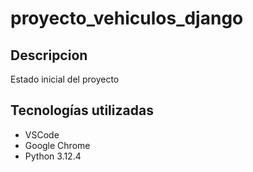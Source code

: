 # proyecto_vehiculos_django

## Descripcion
Estado inicial del proyecto

## Tecnologías utilizadas
- VSCode 
- Google Chrome
- Python 3.12.4